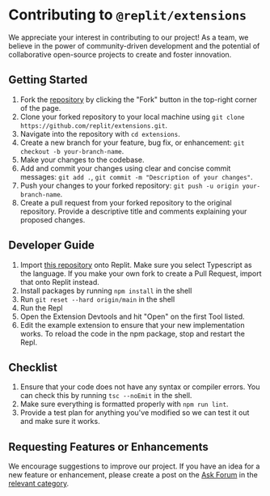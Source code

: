 # Contributing to `@replit/extensions`

We appreciate your interest in contributing to our project! As a team, we believe in the power of community-driven development and the potential of collaborative open-source projects to create and foster innovation.

## Getting Started

1. Fork the [repository](https://github.com/replit/extensions) by clicking the "Fork" button in the top-right corner of the page.
2. Clone your forked repository to your local machine using `git clone https://github.com/replit/extensions.git`.
3. Navigate into the repository with `cd extensions`.
4. Create a new branch for your feature, bug fix, or enhancement: `git checkout -b your-branch-name`.
5. Make your changes to the codebase.
6. Add and commit your changes using clear and concise commit messages: `git add .`, `git commit -m "Description of your changes"`.
7. Push your changes to your forked repository: `git push -u origin your-branch-name`.
8. Create a pull request from your forked repository to the original repository. Provide a descriptive title and comments explaining your proposed changes.

## Developer Guide

1. Import [this repository](https://replit.com/github/replit/extensions) onto Replit. Make sure you select Typescript as the language. If you make your own fork to create a Pull Request, import that onto Replit instead.
2. Install packages by running `npm install` in the shell
3. Run `git reset --hard origin/main` in the shell
4. Run the Repl
5. Open the Extension Devtools and hit "Open" on the first Tool listed.
6. Edit the example extension to ensure that your new implementation works. To reload the code in the npm package, stop and restart the Repl.

## Checklist

1. Ensure that your code does not have any syntax or compiler errors. You can check this by running `tsc --noEmit` in the shell.
2. Make sure everything is formatted properly with `npm run lint`.
3. Provide a test plan for anything you've modified so we can test it out and make sure it works.

## Requesting Features or Enhancements

We encourage suggestions to improve our project. If you have an idea for a new feature or enhancement, please create a post on the [Ask Forum](https://ask.replit.com) in the [relevant category](https://ask.replit.com/c/extensions).
